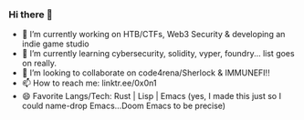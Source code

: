 ### Hi there 👋

<!--
**gensai-sec/gensai-sec** is a ✨ _special_ ✨ repository because its `README.md` (this file) appears on your GitHub profile.

Here are some ideas to get you started:
-->
- 🔭 I’m currently working on HTB/CTFs, Web3 Security & developing an indie game studio
- 🌱 I’m currently learning cybersecurity, solidity, vyper, foundry... list goes on really.
- 👯 I’m looking to collaborate on code4rena/Sherlock & IMMUNEFI!!
- 📫 How to reach me: linktr.ee/0x0n1
- 😄 Favorite Langs/Tech: Rust | Lisp | Emacs (yes, I made this just so I could name-drop Emacs...Doom Emacs to be precise)

